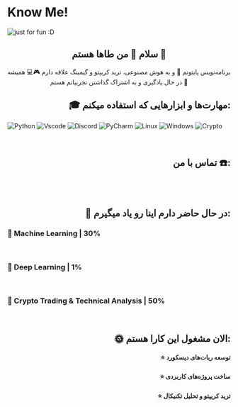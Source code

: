 # Know Me!

<img src="https://raw.githubusercontent.com/TahaXCode/TahaXCode/main/images/github-contribution-grid-snake.svg" alt="just for fun :D">

<h2 align="center">سلام 👋 من طاها هستم 🗿</h2>
<p align="center">برنامه‌نویس پایتونم 🐍 و به هوش مصنوعی، ترید کریپتو و گیمینگ علاقه دارم 🎮💻 همیشه در حال یادگیری و به اشتراک گذاشتن تجربیاتم هستم 🤩</p>

<h2 align="right">🎓 مهارت‌ها و ابزارهایی که استفاده میکنم:</h2>

![Python](https://img.shields.io/badge/python-3670A0?style=for-the-badge&logo=python&logoColor=ffdd54) ![Vscode](https://img.shields.io/badge/VS%20Code-0078d7.svg?style=for-the-badge&logo=visual-studio-code&logoColor=white) ![Discord](https://img.shields.io/badge/Discord-%2356B9F1.svg?style=for-the-badge&logo=discord&logoColor=white) ![PyCharm](https://img.shields.io/badge/PyCharm-000000.svg?style=for-the-badge&logo=pycharm&logoColor=white) ![Linux](https://img.shields.io/badge/Linux-FCC624?style=for-the-badge&logo=linux&logoColor=black) ![Windows](https://img.shields.io/badge/Windows-0078D4?style=for-the-badge&logo=windows&logoColor=white) ![Crypto](https://img.shields.io/badge/Crypto%20Trading-%2300D4FF.svg?style=for-the-badge&logo=bitcoin&logoColor=white)

<br>
<h2 align="right">تماس با من ☎️:</h2>
<br><br>
<h2 align="right">🌱 در حال حاضر دارم اینا رو یاد میگیرم:</h2>
<h3 align="left">🔮 Machine Learning | 30%</h3><img align="left" src="https://github.com/user-attachments/assets/688631d6-8b99-4ce2-97ea-9ee5976e7dd0" width="150px" height="16px">
<br>
<h3 align="left">🔮 Deep Learning | 1%</h3><img align="left" src="https://github.com/user-attachments/assets/688631d6-8b99-4ce2-97ea-9ee5976e7dd0" width="1px" height="16px">
<br>
<h3 align="left">🔮 Crypto Trading & Technical Analysis | 50%</h3><img align="left" src="https://github.com/user-attachments/assets/688631d6-8b99-4ce2-97ea-9ee5976e7dd0" width="250px" height="16px">
<br>

<h2 align="right">🌞 الان مشغول این کارا هستم: </h2>
<h4 align="right">⭐️ توسعه ربات‌های دیسکورد</h4>
<h4 align="right">⭐️ ساخت پروژه‌های کاربردی</h4>
<h4 align="right">⭐️ ترید کریپتو و تحلیل تکنیکال</h4>
